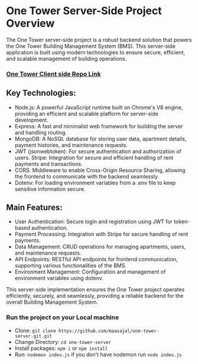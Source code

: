 # One Tower Server-Side Project Overview

The One Tower server-side project is a robust backend solution that powers the One Tower Building Management System (BMS). This server-side application is built using modern technologies to ensure secure, efficient, and scalable management of building operations.

### [One Tower Client side Repo Link](https://github.com/maasajal/one-tower-client)

## Key Technologies:

- Node.js: A powerful JavaScript runtime built on Chrome's V8 engine, providing an efficient and scalable platform for server-side development.
- Express: A fast and minimalist web framework for building the server and handling routing.
- MongoDB: A NoSQL database for storing user data, apartment details, payment histories, and maintenance requests.
- JWT (jsonwebtoken): For secure authentication and authorization of users.
  Stripe: Integration for secure and efficient handling of rent payments and transactions.
- CORS: Middleware to enable Cross-Origin Resource Sharing, allowing the frontend to communicate with the backend seamlessly.
- Dotenv: For loading environment variables from a .env file to keep sensitive information secure.

## Main Features:

- User Authentication: Secure login and registration using JWT for token-based authentication.
- Payment Processing: Integration with Stripe for secure handling of rent payments.
- Data Management: CRUD operations for managing apartments, users, and maintenance requests.
- API Endpoints: RESTful API endpoints for frontend communication, supporting various functionalities of the BMS.
- Environment Management: Configuration and management of environment variables using dotenv.

This server-side implementation ensures the One Tower project operates efficiently, securely, and seamlessly, providing a reliable backend for the overall Building Management System.

### Run the project on your Local machine

- Clone: `git clone https://github.com/maasajal/one-tower-server.git.git`
- Change Directory: `cd one-tower-server`
- Install packages: `npm i` or `npm install`
- Run: `nodemon index.js` if you don't have nodemon run `node index.js`
